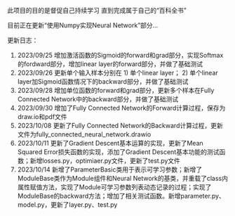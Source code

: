 此项目的目的是督促自己持续学习
直到完成属于自己的“百科全书”

目前正在更新“使用Numpy实现Neural Network”部分...

更新日志：
1. 2023/09/25 增加激活函数的Sigmoid的forward和grad部分，实现Softmax的fordward部分，增加linear layer的forward部分，并做了基础测试
2. 2023/09/26 更新单个输入样本分别在 1) 单个linear layer； 2) 单个linear layer加Sigmoid函数情况下的backward部分，并做了基础测试
3. 2023/09/28 增加单位函数的forward和grad部分，更新多个样本在Fully Connected Network中的backward部分，并做了基础测试
4. 2023/09/30 增加了Fully Connected Network的Forward计算过程，保存为draw.io和pdf文件
5. 2023/10/08 更新了Fully Connected Network的Backward计算过程，更新文件为fully_connected_neural_network.drawio
6. 2023/10/11 更新了Gradient Descent基本运算的实现，更新了Mean Squared Error损失函数的实现，添加了Gradient Descent基本功能的测试函数；新增losses.py，optimiaer.py文件，更新了test.py文件
7. 2023/10/14 新增了ParameterBasic类用于表示可学习参数；新增了ModuleBase类作为Module组件和Neural Network的基类，并重载了class内属性赋值方法，实现了Module可学习参数列表动态记录的过程；实现了ModuleBase的backward方法；增加了相关测试函数。新增parameter.py、model.py，更新了layer.py、test.py

